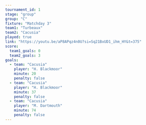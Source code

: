 ```yaml
---
tournament_id: 1
stage: "group"
group: "C"
fixture: "Matchday 3"
team1: "Turbeaux"
team2: "Cacusia"
played: true
link: "https://youtu.be/aP8APqz4n0U?si=Sq21BxUD1_ihm_HY&t=375"
score:
  team1_goals: 0
  team2_goals: 3
goals:
  - team: "Cacusia"
    player: "H. Blackmoor"
    minute: 20
    penalty: false
  - team: "Cacusia"
    player: "H. Blackmoor"
    minute: 37
    penalty: false
  - team: "Cacusia"
    player: "M. Dartmouth"
    minute: 74
    penalty: false
---
```


